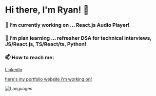 # Hi there, I'm Ryan! 👋

### 🔭 I’m currently working on ... React.js Audio Player!
### 🌱 I’m plan learning ... refresher DSA for technical interviews, JS/React.js, TS/React/ts, Python!
### 📫 How to reach me: 
[LinkedIn](https://www.linkedin.com/in/ryantren/)

<a href="https://ryantren.github.io/protfolio-website/">here's my portfolio website i'm working on!<a>

![Languages](https://github-readme-stats.vercel.app/api/top-langs/?username=RyanTren&theme=tokyonight)

